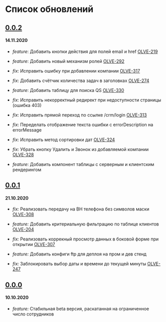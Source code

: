 # Список обновлений

## [0.0.2](https://bitbucket.org/olivje_group/olivje.crm.pl/commits/35b6302a580e2f638f42ce3d68c333815da5dcb2)

#### 14.11.2020

- _feature_: Добавить кнопки действия для полей email и href [OLVE-219](https://olivje-group.atlassian.net/browse/OLVE-219)

- _feature_: Добавить новый механизм ролей [OLVE-292](https://olivje-group.atlassian.net/browse/OLVE-292)

- _fix_: Исправить ошибку при добавлении компании [OLVE-317](https://olivje-group.atlassian.net/browse/OLVE-317)

- _fix_: Добавить счётчик количества задач в заголовках [OLVE-274](https://olivje-group.atlassian.net/browse/OLVE-274)

- _feature_: Добавить таблицу для поиска QS [OLVE-330](https://olivje-group.atlassian.net/browse/OLVE-330)

- _fix_: Исправить некорректный редирект при недоступности страницы (ошибка 403)

- _fix_: Исправить прямой переход по ссылке /crm/login [OLVE-313](https://olivje-group.atlassian.net/browse/OLVE-313)

- _fix_: Переделать отображение текста ошибки с errorDescription на errorMessage

- _fix_: Исправить метод сортировки дат [OLVE-324](https://olivje-group.atlassian.net/browse/OLVE-324)

- _fix_: Убрать кнопку Удалить и Звонок из добавляемой компании [OLVE-328](https://olivje-group.atlassian.net/browse/OLVE-328)

- _feature_: Добавить компонент таблицы с серверным и клиентским рендерингом

## [0.0.1](https://bitbucket.org/olivje_group/olivje.crm.pl/commits/fa8625d7bc66580664283ae21fb291657baf3db5)

#### 21.10.2020

- _fix:_ Реализовать передачу на BH телефона без символов маски [OLVE-308](https://olivje-group.atlassian.net/browse/OLVE-308)

- _feature:_ Добавить критериальную фильтрацию по таблице клиентов [OLVE-204](https://olivje-group.atlassian.net/browse/OLVE-204)

- _fix:_ Реализовать коррекный просмотр данных в боковой форме при открытии [OLVE-307](https://olivje-group.atlassian.net/browse/OLVE-307)

- _feature:_ Добавить конфиги ftp для деплоя на пром и дев стенд

- _fix:_ Заблокировать выбор даты и времени до текущей минуты [OLVE-247](https://olivje-group.atlassian.net/browse/OLVE-247)

## [0.0.0](https://bitbucket.org/olivje_group/olivje.crm.pl/commits/bcd791f2ce1250f0ed8c3cd19c9468b7b949d1d2)

#### 10.10.2020

- _feature:_ Стабильная beta версия, раскатанная на ограниченное число сотрудников
